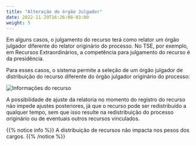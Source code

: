 ```yaml
---
title: "Alteração do órgão Julgador"
date: 2022-11-29T16:26:08-03:00
weight: 5
---
```


Em alguns casos, o julgamento do recurso terá como relator um órgão julgador diferente do relator originário do processo. No TSE, por exemplo, em Recursos Extraordinários, a competência para julgamento do recurso é da presidência.

Para esses casos, o sistema permite a seleção de um órgão julgador de distribuição do recurso diferente do órgão julgador originário do processo:

![Informações do recurso](/imagens/recurso_5.jpg)

A possibilidade de ajuste da relatoria no momento do registro do recurso não impede ajustes posteriores, já que o recurso pode ser redistribuído a qualquer tempo, sem que isso resulte na redistribuição do processo originário ou de eventuais outros recursos vinculados.

{{% notice info %}}
A distribuição de recursos não impacta nos pesos dos cargos.
{{% /notice %}}
